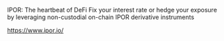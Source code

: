 IPOR: The heartbeat of DeFi
Fix your interest rate or hedge your exposure by leveraging non-custodial on-chain IPOR derivative instruments

https://www.ipor.io/
